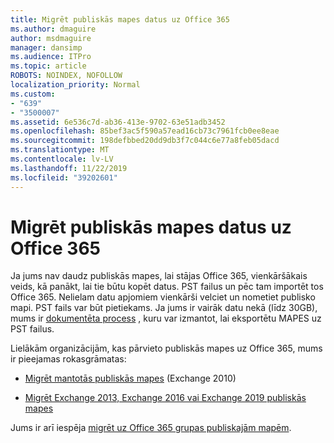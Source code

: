 ```yaml
---
title: Migrēt publiskās mapes datus uz Office 365
ms.author: dmaguire
author: msdmaguire
manager: dansimp
ms.audience: ITPro
ms.topic: article
ROBOTS: NOINDEX, NOFOLLOW
localization_priority: Normal
ms.custom:
- "639"
- "3500007"
ms.assetid: 6e536c7d-ab36-413e-9702-63e51adb3452
ms.openlocfilehash: 85bef3ac5f590a57ead16cb73c7961fcb0ee8eae
ms.sourcegitcommit: 198defbbed20dd9db3f7c044c6e77a8feb05dacd
ms.translationtype: MT
ms.contentlocale: lv-LV
ms.lasthandoff: 11/22/2019
ms.locfileid: "39202601"
---
```

# <a name="migrate-public-folder-data-to-office-365"></a>Migrēt publiskās mapes datus uz Office 365

Ja jums nav daudz publiskās mapes, lai stājas Office 365, vienkāršākais veids, kā panākt, lai tie būtu kopēt datus. PST failus un pēc tam importēt tos Office 365. Nelielam datu apjomiem vienkārši velciet un nometiet publisko mapi. PST fails var būt pietiekams. Ja jums ir vairāk datu nekā (līdz 30GB), mums ir [dokumentēta process](https://technet.microsoft.com/library/dn874017%28v=exchg.150%29.aspx) , kuru var izmantot, lai eksportētu MAPES uz PST failus.
  
Lielākām organizācijām, kas pārvieto publiskās mapes uz Office 365, mums ir pieejamas rokasgrāmatas:
  
- [Migrēt mantotās publiskās mapes](https://docs.microsoft.com/exchange/collaboration-exo/public-folders/batch-migration-of-legacy-public-folders) (Exchange 2010)

- [Migrēt Exchange 2013, Exchange 2016 vai Exchange 2019 publiskās mapes](https://docs.microsoft.com/Exchange/collaboration/public-folders/migrate-to-exchange-online)

Jums ir arī iespēja [migrēt uz Office 365 grupas publiskajām mapēm](https://docs.microsoft.com/Exchange/collaboration/public-folders/migrate-to-office-365-groups).
  